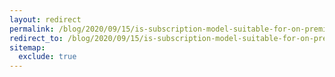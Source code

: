 ```yaml
---
layout: redirect
permalink: /blog/2020/09/15/is-subscription-model-suitable-for-on-premise-applications
redirect_to: /blog/2020/09/15/is-subscription-model-suitable-for-on-premise-applications/
sitemap:
  exclude: true
---
```


